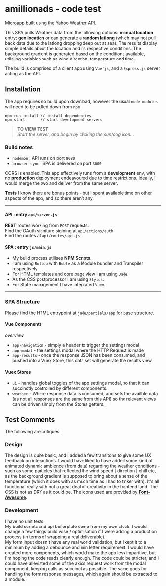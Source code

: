# amillionads - code test

Microapp built using the Yahoo Weather API. 

This SPA pulls Weather data from the following options: **manual location** entry; **geo location** or can generate a **random latlong** (which may not pull back data due to the latlong dropping deep out at sea). The results display simple details about the location and its respective conditions. The background gradient is generated based on the conditions available, utilsiing variables such as wind direction, temperature and time.

The build is comprised of a client app using `Vue'js`, and a `Express.js` server acting as the API.

## Installation

The app requires no build upon download, however the usual `node-modules` will need to be pulled down from `npm`

```
npm run install // install dependencies
npm start		// start development servers

```

>**TO VIEW TEST**  
_Start the server, and begin by clicking the sun/cog icon..._


### Build notes

* `nodemon` 		: API runs on port `8080`
* `browser-sync` 	: SPA is delivered on port `3000`

CORS is enabled. This app effectively runs from a **development** env, with no **production** deployment endeavoured due to time restrictions. Ideally, I would merge the two and deliver from the same server.

**Tests** I know there are bonus points - but I spent available time on other aspects of the app, and so there aren't any.

---

#### API : entry `api/server.js`
**REST** routes working from `POST` requests.  
Find the OAuth signiture sigining at `api/actions/auth`  
Find the routes at `api/routes/api.js`

#### SPA : entry `js/main.js`
* My build process utilises **NPM Scripts**.
* I am using `Rollup` with `Buble` as a Module bundler and Transpiler respectively.
* For HTML templates and core page view I am using `Jade`.
* As the CSS postprocessor I am using `Stylus`.
* For State management I have integrated `Vuex`.

---

### SPA Structure

Please find the HTML entrypoint at `jade/partials/app` for base structure.

#### Vue Components

_overview_

* `app-navigation` - simply a header to trigger the settings modal
* `app-modal` - the settings modal where the HTTP Request is made
* `app-results` - once the response JSON has been consumed, and pushed into a Vuex Store, this data set will generate the results view

#### Vuex Stores

* `ui` - handles global toggles of the app settings modal, so that it can succinctly controlled by different components.
* `weather` - Where response data is consumed, and sets the availble data (as not all responses are the same from this API) so the relevant views can be driven simply from the Stores getters.

## Test Comments

The following are critiques:

### Design

The design is quite basic, and I added a few transitons to give some UX feedback on interactions. I would have liked to have added some kind of animated dynamic ambience (from data) regarding the weather conditions - such as some particles that reflected the wind speed | direction | chill etc, as the background gradient is supposed to bring about a sense of the temperature (which it does with as much time as I had to tinker with). It's all functional really with not a great deal of creativity in the frontend land. The CSS is not as DRY as it could be.
The Icons used are provided by **[Font-Awesome](https://fontawesome.com/v4.7.0/)**.

### Development

I have no unit tests.  
My build scripts and api boilerplate come from my own stock. I would change a few things build wise / optimisation if I were adding a production process (in terms of wrapping a real deliverable).  
My form input doesn't have any real world validation, but I kept it to a minimum by adding a debounce and min letter requirement. I would have created more components, which would make the app less imparitive, but I'm hoping the code reads clearly enough. The code could be stricter, and I could have alleviated some of the axios request work from the modal component, keeping calls as succinct as possible. The same goes for handling the form response messages, which again should be extracted to a module. 
 